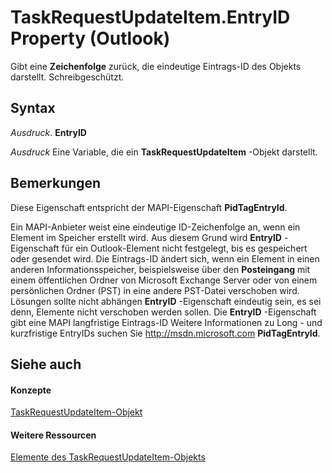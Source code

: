 
# TaskRequestUpdateItem.EntryID Property (Outlook)

Gibt eine  **Zeichenfolge** zurück, die eindeutige Eintrags-ID des Objekts darstellt. Schreibgeschützt.


## Syntax

 _Ausdruck_. **EntryID**

 _Ausdruck_ Eine Variable, die ein **TaskRequestUpdateItem** -Objekt darstellt.


## Bemerkungen

Diese Eigenschaft entspricht der MAPI-Eigenschaft  **PidTagEntryId**.

Ein MAPI-Anbieter weist eine eindeutige ID-Zeichenfolge an, wenn ein Element im Speicher erstellt wird. Aus diesem Grund wird  **EntryID** -Eigenschaft für ein Outlook-Element nicht festgelegt, bis es gespeichert oder gesendet wird. Die Eintrags-ID ändert sich, wenn ein Element in einen anderen Informationsspeicher, beispielsweise über den **Posteingang** mit einem öffentlichen Ordner von Microsoft Exchange Server oder von einem persönlichen Ordner (PST) in eine andere PST-Datei verschoben wird. Lösungen sollte nicht abhängen **EntryID** -Eigenschaft eindeutig sein, es sei denn, Elemente nicht verschoben werden sollen. Die **EntryID** -Eigenschaft gibt eine MAPI langfristige Eintrags-ID Weitere Informationen zu Long - und kurzfristige EntryIDs suchen Sie http://msdn.microsoft.com **PidTagEntryId**.


## Siehe auch


#### Konzepte


[TaskRequestUpdateItem-Objekt](5bc407fe-b3f6-3e46-8b91-e2ed96292cec.md)
#### Weitere Ressourcen


[Elemente des TaskRequestUpdateItem-Objekts](http://msdn.microsoft.com/library/f4a396b3-c2f7-68a7-efa7-877328a7fc21%28Office.15%29.aspx)
